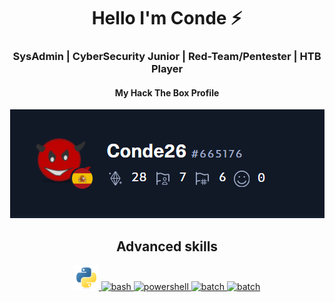 <div align="center">
  <h1> Hello I'm Conde ⚡</h1>
</div>
<div align="center"> 
   <h3>SysAdmin | CyberSecurity Junior | Red-Team/Pentester | HTB Player</h3>
   <h4>My Hack The Box Profile</h4>
    <a tittle="HTB Profile" href="https://app.hackthebox.com/profile/665176">
    <img src="https://github.com/conde26/conde26/blob/main/imagenes/htb2.png" alt="HTB Profile"></a>
</div>

</div>

<div align="center">
  <h2> Advanced skills </h2>
</div>
<p align="center">
<a href="https://www.python.org" target="_blank"> <img src="https://raw.githubusercontent.com/devicons/devicon/master/icons/python/python-original.svg" alt="python" width="40" height="40"/> </a>
<a href="https://www.gnu.org/software/bash/" target="_blank"> <img src="https://raw.githubusercontent.com/get-icon/geticon/master/icons/bash.svg" alt="bash" width="40" height="40"/> </a>
<a href="https://powershell.org/" target="_blank"> <img src="https://icon-library.com/images/powershell-icon/powershell-icon-15.jpg" alt="powershell" width="40" height="40"/> </a>
<a href="https://es.wikipedia.org/wiki/Archivo_batch" target="_blank"> <img src="https://www.shareicon.net/data/2015/10/23/660606_interface_512x512.png" alt="batch" width="40" height="40"/> </a>			 
<a href="https://www.docker.com/" target="_blank"> <img src="https://www.superbusinessman.biz/wp-content/uploads/2019/03/Docker-logo-011.png" alt="batch" width="40" height="40"/> </a>			 

  

  
  

